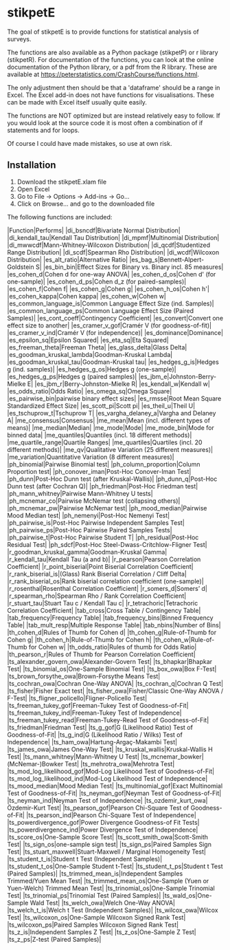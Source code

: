 # stikpetE
The goal of stikpetE is to provide functions for statistical analysis of surveys. 

The functions are also available as a Python package (stikpetP) or r library (stikpetR). For documentation of the functions, you can look at the online documentation of the Python library, or a pdf from the R library. These are available at https://peterstatistics.com/CrashCourse/functions.html.

The only adjustment then should be that a 'dataframe' should be a range in Excel. The Excel add-in does not have functions for visualisations. These can be made with Excel itself usually quite easily.

The functions are NOT optimized but are instead relatively easy to follow. If you would look at the source code it is most often a combination of if statements and for loops.

Of course I could have made mistakes, so use at own risk. 

## Installation

1. Download the stikpetE.xlam file
2. Open Excel
3. Go to File -> Options -> Add-ins -> Go...
4. Click on Browse... and go to the downloaded file

The following functions are included:

|Function|Performs|
|di_bsncdf|Bivariate Normal Distribution|
|di_kendall_tau|Kendall Tau Distribution|
|di_mpmf|Multinomial Distribution|
|di_mwwcdf|Mann-Whitney-Wilcoxon Distribution|
|di_qcdf|Studentized Range Distribution|
|di_scdf|Spearman Rho Distribution|
|di_wcdf|Wilcoxon Distribution|
|es_alt_ratio|Alternative Ratio|
|es_bag_s|Bennett-Alpert-Goldstein S|
|es_bin_bin|Effect Sizes for Binary vs. Binary incl. 85 measures|
|es_cohen_d|Cohen d for one-way ANOVA|
|es_cohen_d_os|Cohen d' (for one-sample)|
|es_cohen_d_ps|Cohen d_z (for paired-samples)|
|es_cohen_f|Cohen f|
|es_cohen_g|Cohen g|
|es_cohen_h_os|Cohen h'|
|es_cohen_kappa|Cohen kappa|
|es_cohen_w|Cohen w|
|es_common_language_is|Common Language Effect Size (ind. Samples)|
|es_common_language_ps|Common Language Effect Size (Paired Samples)|
|es_cont_coeff|Contingency Coefficient|
|es_convert|Convert one effect size to another|
|es_cramer_v_gof|Cramér V (for goodness-of-fit)|
|es_cramer_v_ind|Cramér V (for independence)|
|es_dominance|Dominance|
|es_epsilon_sq|Epsilon Squared|
|es_eta_sq|Eta Squared|
|es_freeman_theta|Freeman Theta|
|es_glass_delta|Glass Delta|
|es_goodman_kruskal_lambda|Goodman-Kruskal Lambda|
|es_goodman_kruskal_tau|Goodman-Kruskal tau|
|es_hedges_g_is|Hedges g (ind. samples)|
|es_hedges_g_os|Hedges g (one-sample)|
|es_hedges_g_ps|Hedges g (paired samples)|
|es_jbm_e|Johnston-Berry-Mielke E|
|es_jbm_r|Berry-Johnston-Mielke R|
|es_kendall_w|Kendall w|
|es_odds_ratio|Odds Ratio|
|es_omega_sq|Omega Square|
|es_pairwise_bin|pairwise binary effect sizes|
|es_rmsse|Root Mean Square Standardized Effect Size|
|es_scott_pi|Scott pi|
|es_theil_u|Theil U|
|es_tschuprow_t|Tschuprow T|
|es_vargha_delaney_a|Vargha and Delaney A|
|me_consensus|Consensus|
|me_mean|Mean (incl. different types of means)|
|me_median|Median|
|me_mode|Mode|
|me_mode_bin|Mode for binned data|
|me_quantiles|Quantiles (incl. 18 different methods)|
|me_quartile_range|Quartile Ranges|
|me_quartiles|Quartiles (incl. 20 different methods)|
|me_qv|Qualitative Variation (25 different measures)|
|me_variation|Quantitative Variation (8 different measures)|
|ph_binomial|Pairwise Binomial test|
|ph_column_proportion|Column Proportion test|
|ph_conover_iman|Post-Hoc Conover-Iman Test|
|ph_dunn|Post-Hoc Dunn test (after Kruskal-Wallis)|
|ph_dunn_q|Post-Hoc Dunn test (after Cochran Q)|
|ph_friedman|Post-Hoc Friedman test|
|ph_mann_whitney|Pairwise Mann-Whitney U tests|
|ph_mcnemar_co|Pairwise McNemar test (collapsing others)|
|ph_mcnemar_pw|Pairwise McNemar test|
|ph_mood_median|Pairwise Mood Median test|
|ph_nemenyi|Post-Hoc Nemenyi Test|
|ph_pairwise_is|Post-Hoc Pairwise Independent Samples Test|
|ph_pairwise_ps|Post-Hoc Pairwise Paired Samples Tests|
|ph_pairwise_t|Post-Hoc Pairwise Student T|
|ph_residual|Post-Hoc Residual Test|
|ph_sdcf|Post-Hoc Steel-Dwass-Critchlow-Fligner Test|
|r_goodman_kruskal_gamma|Goodman-Kruskal Gamma|
|r_kendall_tau|Kendall Tau (a and b)|
|r_pearson|Pearson Correlation Coefficient|
|r_point_biserial|Point Biserial Correlation Coefficient|
|r_rank_biserial_is|(Glass) Rank Biserial Correlation / Cliff Delta|
|r_rank_biserial_os|Rank biserial correlation coefficient (one-sample)|
|r_rosenthal|Rosenthal Correlation Coefficient|
|r_somers_d|Somers’ d|
|r_spearman_rho|Spearman Rho / Rank Correlation Coefficient|
|r_stuart_tau|Stuart Tau c / Kendall Tau c|
|r_tetrachoric|Tetrachoric Correlation Coefficient|
|tab_cross|Cross Table / Contingency Table|
|tab_frequency|Frequency Table|
|tab_frequency_bins|Binned Frequency Table|
|tab_mult_resp|Multiple Response Table|
|tab_nbins|Number of Bins|
|th_cohen_d|Rules of Thumb for Cohen d|
|th_cohen_g|Rule-of-Thumb for Cohen g|
|th_cohen_h|Rule-of-Thumb for Cohen h|
|th_cohen_w|Rule-of-Thumb for Cohen w|
|th_odds_ratio|Rules of thumb for Odds Ratio|
|th_pearson_r|Rules of Thumb for Pearson Correlation Coefficient|
|ts_alexander_govern_owa|Alexander-Govern Test|
|ts_bhapkar|Bhapkar Test|
|ts_binomial_os|One-Sample Binomial Test|
|ts_box_owa|Box F-Test|
|ts_brown_forsythe_owa|Brown-Forsythe Means Test|
|ts_cochran_owa|Cochran One-Way ANOVA|
|ts_cochran_q|Cochran Q Test|
|ts_fisher|Fisher Exact test|
|ts_fisher_owa|Fisher/Classic One-Way ANOVA / F-Test|
|ts_fligner_policello|Fligner-Policello Test|
|ts_freeman_tukey_gof|Freeman-Tukey Test of Goodness-of-Fit|
|ts_freeman_tukey_ind|Freeman-Tukey Test of Independence|
|ts_freeman_tukey_read|Freeman-Tukey-Read Test of Goodness-of-Fit|
|ts_friedman|Friedman Test|
|ts_g_gof|G (Likelihood Ratio) Test of Goodness-of-Fit|
|ts_g_ind|G (Likelihood Ratio / Wilks) Test of Independence|
|ts_ham_owa|Hartung-Argaç-Makambi Test|
|ts_james_owa|James One-Way Test|
|ts_kruskal_wallis|Kruskal-Wallis H Test|
|ts_mann_whitney|Mann-Whitney U Test|
|ts_mcnemar_bowker|(McNemar-)Bowker Test|
|ts_mehrotra_owa|Mehrotra Test|
|ts_mod_log_likelihood_gof|Mod-Log Likelihood Test of Goodness-of-Fit|
|ts_mod_log_likelihood_ind|Mod-Log Likelihood Test of Independence|
|ts_mood_median|Mood Median Test|
|ts_multinomial_gof|Exact Multinomial Test of Goodness-of-Fit|
|ts_neyman_gof|Neyman Test of Goodness-of-Fit|
|ts_neyman_ind|Neyman Test of Independence|
|ts_ozdemir_kurt_owa|Özdemir-Kurt Test|
|ts_pearson_gof|Pearson Chi-Square Test of Goodness-of-Fit|
|ts_pearson_ind|Pearson Chi-Square Test of Independence|
|ts_powerdivergence_gof|Power Divergence Goodness-of Fit Tests|
|ts_powerdivergence_ind|Power Divergence Test of Independence|
|ts_score_os|One-Sample Score Test|
|ts_scott_smith_owa|Scott-Smith Test|
|ts_sign_os|one-sample sign test|
|ts_sign_ps|Paired Samples Sign Test|
|ts_stuart_maxwell|Stuart-Maxwell / Marginal Homogeneity Test|
|ts_student_t_is|Student t Test (Independent Samples)|
|ts_student_t_os|One-Sample Student t-Test|
|ts_student_t_ps|Student t Test (Paired Samples)|
|ts_trimmed_mean_is|Independent Samples Trimmed/Yuen Mean Test|
|ts_trimmed_mean_os|One-Sample (Yuen or Yuen-Welch) Trimmed Mean Test|
|ts_trinomial_os|One-Sample Trinomial Test|
|ts_trinomial_ps|Trinomial Test (Paired Samples)|
|ts_wald_os|One-Sample Wald Test|
|ts_welch_owa|Welch One-Way ANOVA|
|ts_welch_t_is|Welch t Test (Independent Samples)|
|ts_wilcox_owa|Wilcox Test|
|ts_wilcoxon_os|One-Sample Wilcoxon Signed Rank Test|
|ts_wilcoxon_ps|Paired Samples Wilcoxon Signed Rank Test|
|ts_z_is|Independent Samples Z Test|
|ts_z_os|One-Sample Z Test|
|ts_z_ps|Z-test (Paired Samples)|

